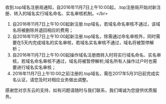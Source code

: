 收到.top域名注册局通知，自2016年11月7日上午10:00起，.top注册局开始对新注册、转入的域名实行域名命名、实名审核机制。&lt;/br&gt;
1. 自2016年11月7日上午10:00起新注册.top域名，若域名命名审核不通过，该域名将被删除并退回相应的费用；</br>
2. 自2016年11月7日上午10:00起新注册.top域名，除需通过命名审核外，同时需要在5天内完成域名的实名审核，若域名实名审核不通过，域名将被暂停解析；</br>
3. 自2016年11月7日上午10:00起操作域名注册商转入时将实行域名命名、实名审核，若域名命名审核不通过，域名将被暂停解析;域名所有人操作过户时也需要进行域名实名审核；</br>
4. 2016年11月7日上午10:00之前注册的.top域名，需在2017年5月31日前完成实名认证，请您及时对相应业务做出调整。</br>

感谢您对京东云的支持，如有问题请随时与我们联系，我们竭诚为您提供优质服务。
